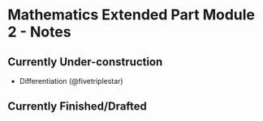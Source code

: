 # Mathematics Extended Part Module 2 - Notes

## Currently Under-construction
- Differentiation (@fivetriplestar)

## Currently Finished/Drafted